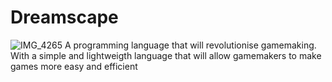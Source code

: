 # Dreamscape
![IMG_4265](https://github.com/SkylineIndustries/Dreamscape/assets/93976347/13ae83f1-d301-4189-8fc4-39ed40daa825)
A programming language that will revolutionise gamemaking. With a simple and lightweigth language that will allow gamemakers to make games more easy and efficient

